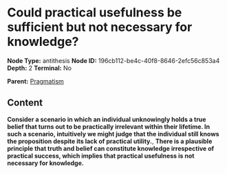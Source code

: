 # Could practical usefulness be sufficient but not necessary for knowledge?

**Node Type:** antithesis
**Node ID:** 196cb112-be4c-40f8-8646-2efc56c853a4
**Depth:** 2
**Terminal:** No

**Parent:** [Pragmatism](pragmatism.md)

## Content

**Consider a scenario in which an individual unknowingly holds a true belief that turns out to be practically irrelevant within their lifetime. In such a scenario, intuitively we might judge that the individual still knows the proposition despite its lack of practical utility.**, **There is a plausible principle that truth and belief can constitute knowledge irrespective of practical success, which implies that practical usefulness is not necessary for knowledge.**
